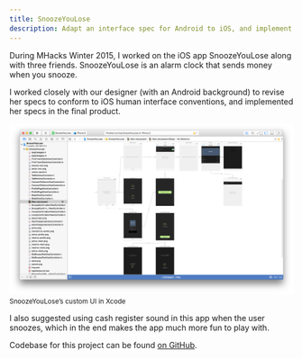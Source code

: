 ```yaml
---
title: SnoozeYouLose
description: Adapt an interface spec for Android to iOS, and implement the specs to build a beautiful, functional app.
---
```


During MHacks Winter 2015, I worked on the iOS app SnoozeYouLose along with three friends. SnoozeYouLose is an alarm clock that sends money when you snooze.

I worked closely with our designer (with an Android background) to revise her specs to conform to iOS human interface conventions, and implemented her specs in the final product.

![](/images/portfolio-assets/snooze-xcode.png)
<small class="img-caption">SnoozeYouLose’s custom UI in Xcode</small>

I also suggested using cash register sound in this app when the user snoozes, which in the end makes the app much more fun to play with.

Codebase for this project can be found [on GitHub](https://github.com/twistedTightly/SnoozeYouLose).
